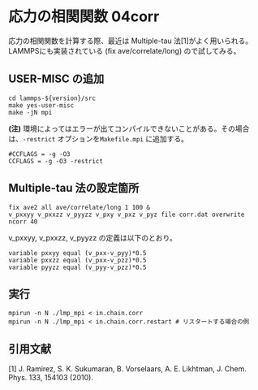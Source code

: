 # 応力の相関関数 04corr

応力の相関関数を計算する際、最近は Multiple-tau 法[1]がよく用いられる。LAMMPSにも実装されている (fix ave/correlate/long) ので試してみる。

## USER-MISC の追加
```
cd lammps-${version}/src
make yes-user-misc
make -jN mpi
```
**(注)** 環境によってはエラーが出てコンパイルできないことがある。その場合は、`-restrict` オプションを`Makefile.mpi` に追加する。 
```
#CCFLAGS = -g -O3
CCFLAGS = -g -O3 -restrict
```

## Multiple-tau 法の設定箇所
```
fix ave2 all ave/correlate/long 1 100 &
v_pxxyy v_pxxzz v_pyyzz v_pxy v_pxz v_pyz file corr.dat overwrite ncorr 40
```
v_pxxyy, v_pxxzz, v_pyyzz の定義は以下のとおり。
```
variable pxxyy equal (v_pxx-v_pyy)*0.5
variable pxxzz equal (v_pxx-v_pzz)*0.5
variable pyyzz equal (v_pyy-v_pzz)*0.5
```


## 実行
```
mpirun -n N ./lmp_mpi < in.chain.corr
mpirun -n N ./lmp_mpi < in.chain.corr.restart # リスタートする場合の例
```

## 引用文献
[1] J. Ramirez, S. K. Sukumaran, B. Vorselaars, A. E. Likhtman, J. Chem. Phys. 133, 154103 (2010).